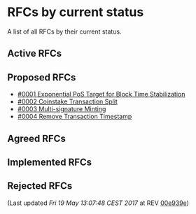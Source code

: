 # RFCs by current status

A list of all RFCs by their current status.

## Active RFCs


## Proposed RFCs

 - [#0001 Exponential PoS Target for Block Time Stabilization](./text/0001-exponential-pos-target-for-block-time-stabilization/0001-exponential-pos-target-for-block-time-stabilization.md)
 - [#0002 Coinstake Transaction Split](./text/0002-split-coinstake-transaction/0002-split-coinstake-transaction.md)
 - [#0003 Multi-signature Minting](./text/0003-multisig-minting/0003-multisig-minting.md)
 - [#0004 Remove Transaction Timestamp](./text/0004-remove-transaction-timestamp/0004-remove-transaction-timestamp.md)

## Agreed RFCs


## Implemented RFCs


## Rejected RFCs



(Last updated _Fri 19 May 13:07:48 CEST 2017_ at REV [00e939e](https://github.com/peercoin/rfcs/commit/00e939ef8ac1145599d8899c46a49ea29c94080f))

